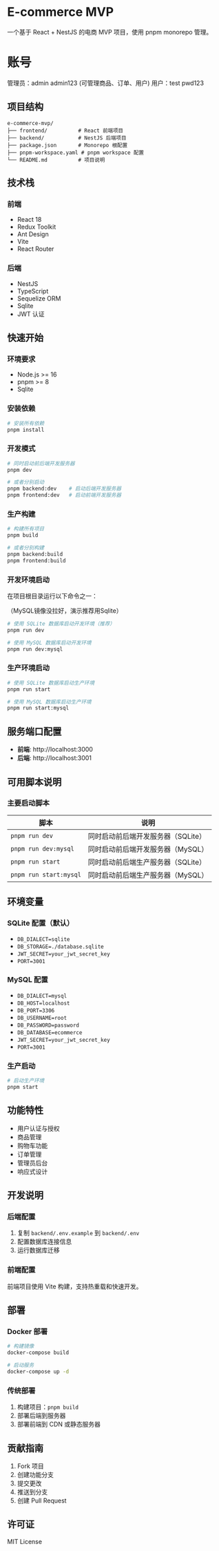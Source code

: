 # E-commerce MVP

一个基于 React + NestJS 的电商 MVP 项目，使用 pnpm monorepo 管理。

# 账号
管理员：admin admin123  (可管理商品、订单、用户)
用户：test pwd123

## 项目结构

```
e-commerce-mvp/
├── frontend/          # React 前端项目
├── backend/           # NestJS 后端项目
├── package.json       # Monorepo 根配置
├── pnpm-workspace.yaml # pnpm workspace 配置
└── README.md          # 项目说明
```

## 技术栈

### 前端
- React 18
- Redux Toolkit
- Ant Design
- Vite
- React Router

### 后端
- NestJS
- TypeScript
- Sequelize ORM
- Sqlite
- JWT 认证

## 快速开始

### 环境要求
- Node.js >= 16
- pnpm >= 8
- Sqlite

### 安装依赖
```bash
# 安装所有依赖
pnpm install
```

### 开发模式
```bash
# 同时启动前后端开发服务器
pnpm dev

# 或者分别启动
pnpm backend:dev    # 启动后端开发服务器
pnpm frontend:dev   # 启动前端开发服务器
```

### 生产构建
```bash
# 构建所有项目
pnpm build

# 或者分别构建
pnpm backend:build
pnpm frontend:build
```


### 开发环境启动

在项目根目录运行以下命令之一：

（MySQL镜像没拉好，演示推荐用Sqlite）

```bash
# 使用 SQLite 数据库启动开发环境（推荐）
pnpm run dev

# 使用 MySQL 数据库启动开发环境
pnpm run dev:mysql
```

### 生产环境启动

```bash
# 使用 SQLite 数据库启动生产环境
pnpm run start

# 使用 MySQL 数据库启动生产环境
pnpm run start:mysql
```

## 服务端口配置

- **前端**: http://localhost:3000
- **后端**: http://localhost:3001

## 可用脚本说明

### 主要启动脚本

| 脚本 | 说明 |
|------|------|
| `pnpm run dev` | 同时启动前后端开发服务器（SQLite） |
| `pnpm run dev:mysql` | 同时启动前后端开发服务器（MySQL） |
| `pnpm run start` | 同时启动前后端生产服务器（SQLite） |
| `pnpm run start:mysql` | 同时启动前后端生产服务器（MySQL） |


## 环境变量

### SQLite 配置（默认）
- `DB_DIALECT=sqlite`
- `DB_STORAGE=./database.sqlite`
- `JWT_SECRET=your_jwt_secret_key`
- `PORT=3001`

### MySQL 配置
- `DB_DIALECT=mysql`
- `DB_HOST=localhost`
- `DB_PORT=3306`
- `DB_USERNAME=root`
- `DB_PASSWORD=password`
- `DB_DATABASE=ecommerce`
- `JWT_SECRET=your_jwt_secret_key`
- `PORT=3001`

### 生产启动
```bash
# 启动生产环境
pnpm start
```

## 功能特性

- 用户认证与授权
- 商品管理
- 购物车功能
- 订单管理
- 管理员后台
- 响应式设计

## 开发说明

### 后端配置
1. 复制 `backend/.env.example` 到 `backend/.env`
2. 配置数据库连接信息
3. 运行数据库迁移

### 前端配置
前端项目使用 Vite 构建，支持热重载和快速开发。

## 部署

### Docker 部署
```bash
# 构建镜像
docker-compose build

# 启动服务
docker-compose up -d
```

### 传统部署
1. 构建项目：`pnpm build`
2. 部署后端到服务器
3. 部署前端到 CDN 或静态服务器

## 贡献指南

1. Fork 项目
2. 创建功能分支
3. 提交更改
4. 推送到分支
5. 创建 Pull Request

## 许可证

MIT License